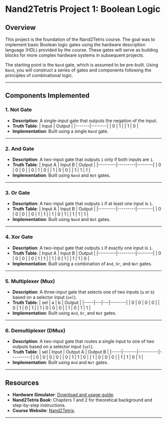 # Nand2Tetris Project 1: Boolean Logic

## Overview
This project is the foundation of the Nand2Tetris course. The goal was to implement basic Boolean logic gates using the hardware description language (HDL) provided by the course. These gates will serve as building blocks for more complex hardware systems in subsequent projects.

The starting point is the `Nand` gate, which is assumed to be pre-built. Using `Nand`, you will construct a series of gates and components following the principles of combinational logic.

---

## Components Implemented

### 1. **Not Gate**
   - **Description**: A single-input gate that outputs the negation of the input.
   - **Truth Table**:
     | Input | Output |
     |-------|--------|
     | 0     | 1      |
     | 1     | 0      |
   - **Implementation**: Built using a single `Nand` gate.

---

### 2. **And Gate**
   - **Description**: A two-input gate that outputs `1` only if both inputs are `1`.
   - **Truth Table**:
     | Input A | Input B | Output |
     |---------|---------|--------|
     | 0       | 0       | 0      |
     | 0       | 1       | 0      |
     | 1       | 0       | 0      |
     | 1       | 1       | 1      |
   - **Implementation**: Built using `Nand` and `Not` gates.

---

### 3. **Or Gate**
   - **Description**: A two-input gate that outputs `1` if at least one input is `1`.
   - **Truth Table**:
     | Input A | Input B | Output |
     |---------|---------|--------|
     | 0       | 0       | 0      |
     | 0       | 1       | 1      |
     | 1       | 0       | 1      |
     | 1       | 1       | 1      |
   - **Implementation**: Built using `Nand` and `Not` gates.

---

### 4. **Xor Gate**
   - **Description**: A two-input gate that outputs `1` if exactly one input is `1`.
   - **Truth Table**:
     | Input A | Input B | Output |
     |---------|---------|--------|
     | 0       | 0       | 0      |
     | 0       | 1       | 1      |
     | 1       | 0       | 1      |
     | 1       | 1       | 0      |
   - **Implementation**: Built using a combination of `And`, `Or`, and `Not` gates.

---

### 5. **Multiplexer (Mux)**
   - **Description**: A three-input gate that selects one of two inputs (`a` or `b`) based on a selector input (`sel`).
   - **Truth Table**:
     | sel | a | b | Output |
     |-----|---|---|--------|
     | 0   | 0 | 0 | 0      |
     | 0   | 1 | 0 | 1      |
     | 1   | 0 | 0 | 0      |
     | 1   | 0 | 1 | 1      |
   - **Implementation**: Built using `And`, `Or`, and `Not` gates.

---

### 6. **Demultiplexer (DMux)**
   - **Description**: A two-input gate that routes a single input to one of two outputs based on a selector input (`sel`).
   - **Truth Table**:
     | sel | Input | Output A | Output B |
     |-----|-------|----------|----------|
     | 0   | 0     | 0        | 0        |
     | 0   | 1     | 1        | 0        |
     | 1   | 0     | 0        | 0        |
     | 1   | 1     | 0        | 1        |
   - **Implementation**: Built using `And` and `Not` gates.

---


## Resources
- **Hardware Simulator**: [Download and usage guide](https://www.nand2tetris.org/software).
- **Nand2Tetris Book**: Chapters 1 and 2 for theoretical background and step-by-step instructions.
- **Course Website**: [Nand2Tetris](https://www.nand2tetris.org/).

---
